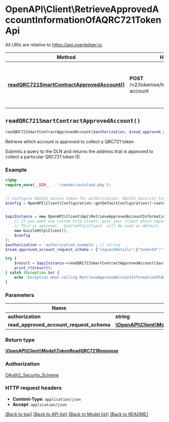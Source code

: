 # OpenAPI\Client\RetrieveApprovedAccountInformationOfAQRC721TokenApi

All URIs are relative to https://api.overledger.io.

Method | HTTP request | Description
------------- | ------------- | -------------
[**readQRC721SmartContractApprovedAccount()**](RetrieveApprovedAccountInformationOfAQRC721TokenApi.md#readQRC721SmartContractApprovedAccount) | **POST** /v2/tokenise/tokens/qrc721/approved-account | Retrieve which account is approved to collect a QRC721 token


## `readQRC721SmartContractApprovedAccount()`

```php
readQRC721SmartContractApprovedAccount($authorization, $read_approved_account_request_schema): \OpenAPI\Client\Model\TokenReadQRC721Response
```

Retrieve which account is approved to collect a QRC721 token

Submits a query to the DLN and returns the address that is approved to collect a particular QRC721 token ID.

### Example

```php
<?php
require_once(__DIR__ . '/vendor/autoload.php');


// Configure OAuth2 access token for authorization: OAuth2_Security_Scheme
$config = OpenAPI\Client\Configuration::getDefaultConfiguration()->setAccessToken('YOUR_ACCESS_TOKEN');


$apiInstance = new OpenAPI\Client\Api\RetrieveApprovedAccountInformationOfAQRC721TokenApi(
    // If you want use custom http client, pass your client which implements `GuzzleHttp\ClientInterface`.
    // This is optional, `GuzzleHttp\Client` will be used as default.
    new GuzzleHttp\Client(),
    $config
);
$authorization = 'authorization_example'; // string
$read_approved_account_request_schema = {"requestDetails":{"tokenId":"1","tokenName":"QNTNFT"},"location":{"technology":"Ethereum","network":"Ropsten Testnet"}}; // \OpenAPI\Client\Model\ReadApprovedAccountRequestSchema

try {
    $result = $apiInstance->readQRC721SmartContractApprovedAccount($authorization, $read_approved_account_request_schema);
    print_r($result);
} catch (Exception $e) {
    echo 'Exception when calling RetrieveApprovedAccountInformationOfAQRC721TokenApi->readQRC721SmartContractApprovedAccount: ', $e->getMessage(), PHP_EOL;
}
```

### Parameters

Name | Type | Description  | Notes
------------- | ------------- | ------------- | -------------
 **authorization** | **string**|  |
 **read_approved_account_request_schema** | [**\OpenAPI\Client\Model\ReadApprovedAccountRequestSchema**](../Model/ReadApprovedAccountRequestSchema.md)|  |

### Return type

[**\OpenAPI\Client\Model\TokenReadQRC721Response**](../Model/TokenReadQRC721Response.md)

### Authorization

[OAuth2_Security_Scheme](../../README.md#OAuth2_Security_Scheme)

### HTTP request headers

- **Content-Type**: `application/json`
- **Accept**: `application/json`

[[Back to top]](#) [[Back to API list]](../../README.md#endpoints)
[[Back to Model list]](../../README.md#models)
[[Back to README]](../../README.md)
